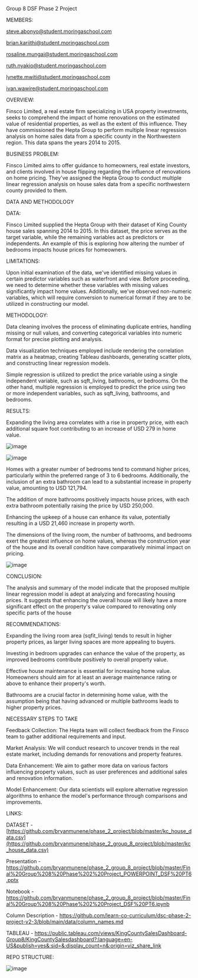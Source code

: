 Group 8 DSF Phase 2 Project

MEMBERS: 

steve.abonyo@student.moringaschool.com

brian.kariithi@student.moringaschool.com

rosaline.mungai@student.moringaschool.com

ruth.nyakio@student.moringaschool.com

lynette.mwiti@student.moringaschool.com

ivan.wawire@student.moringaschool.com

OVERVIEW:

Finsco Limited, a real estate firm specializing in USA property investments, seeks to comprehend the impact of home renovations on the estimated value of residential properties, as well as the extent of this influence. They have commissioned the Hepta Group to perform multiple linear regression analysis on home sales data from a specific county in the Northwestern region. This data spans the years 2014 to 2015.

BUSINESS PROBLEM:

Finsco Limited aims to offer guidance to homeowners, real estate investors, and clients involved in house flipping regarding the influence of renovations on home pricing. They've assigned the Hepta Group to conduct multiple linear regression analysis on house sales data from a specific northwestern county provided to them.

DATA AND METHODOLOGY

DATA:

Finsco Limited supplied the Hepta Group with their dataset of King County house sales spanning 2014 to 2015. In this dataset, the price serves as the target variable, while the remaining variables act as predictors or independents. An example of this is exploring how altering the number of bedrooms impacts house prices for homeowners.

LIMITATIONS:

Upon initial examination of the data, we've identified missing values in certain predictor variables such as waterfront and view. Before proceeding, we need to determine whether these variables with missing values significantly impact home values. Additionally, we've observed non-numeric variables, which will require conversion to numerical format if they are to be utilized in constructing our model.

METHODOLOGY:

Data cleaning involves the process of eliminating duplicate entries, handling missing or null values, and converting categorical variables into numeric format for precise plotting and analysis.

Data visualization techniques employed include rendering the correlation matrix as a heatmap, creating Tableau dashboards, generating scatter plots, and constructing linear regression models.

Simple regression is utilized to predict the price variable using a single independent variable, such as sqft_living, bathrooms, or bedrooms. On the other hand, multiple regression is employed to predict the price using two or more independent variables, such as sqft_living, bathrooms, and bedrooms.

RESULTS:

Expanding the living area correlates with a rise in property price, with each additional square foot contributing to an increase of USD 279 in home value.

![image](https://github.com/bryanmunene/phase_2_group_8_project/assets/38291708/dc5c1fd1-5977-4ac5-ab03-bd2d41fb25e3)

![image](https://github.com/bryanmunene/phase_2_group_8_project/assets/38291708/a1b59218-f721-4b04-a5de-422a035ce14b)

Homes with a greater number of bedrooms tend to command higher prices, particularly within the preferred range of 3 to 6 bedrooms. Additionally, the inclusion of an extra bathroom can lead to a substantial increase in property value, amounting to USD 121,794.

The addition of more bathrooms positively impacts house prices, with each extra bathroom potentially raising the price by USD 250,000.


Enhancing the upkeep of a house can enhance its value, potentially resulting in a USD 21,460 increase in property worth.

The dimensions of the living room, the number of bathrooms, and bedrooms exert the greatest influence on home values, whereas the construction year of the house and its overall condition have comparatively minimal impact on pricing.

![image](https://github.com/bryanmunene/phase_2_group_8_project/assets/38291708/579e6499-dd4a-45cc-a962-1c2eaec265fb)

CONCLUSION:

The analysis and summary of the model indicate that the proposed multiple linear regression model is adept at analyzing and forecasting housing prices. It suggests that enhancing the overall house will likely have a more significant effect on the property's value compared to renovating only specific parts of the house

RECOMMENDATIONS:

Expanding the living room area (sqfit_living) tends to result in higher property prices, as larger living spaces are more appealing to buyers.

Investing in bedroom upgrades can enhance the value of the property, as improved bedrooms contribute positively to overall property value.

Effective house maintenance is essential for increasing home value. Homeowners should aim for at least an average maintenance rating or above to enhance their property's worth.

Bathrooms are a crucial factor in determining home value, with the assumption being that having advanced or multiple bathrooms leads to higher property prices.

NECESSARY STEPS TO TAKE

Feedback Collection: The Hepta team will collect feedback from the Finsco team to gather additional requirements and input.

Market Analysis: We will conduct research to uncover trends in the real estate market, including demands for renovations and property features.

Data Enhancement: We aim to gather more data on various factors influencing property values, such as user preferences and additional sales and renovation information.

Model Enhancement: Our data scientists will explore alternative regression algorithms to enhance the model's performance through comparisons and improvements.

LINKS:

DATASET - [https://github.com/bryanmunene/phase_2_project/blob/master/kc_house_data.csv](https://github.com/bryanmunene/phase_2_group_8_project/blob/master/kc_house_data.csv)

Presentation - https://github.com/bryanmunene/phase_2_group_8_project/blob/master/Final%20Group%208%20Phase%202%20Project_POWERPOINT_DSF%20PT6.pptx

Notebook - https://github.com/bryanmunene/phase_2_group_8_project/blob/master/Final%20Group%208%20Phase%202%20Project_DSF%20PT6.ipynb

Column Description - https://github.com/learn-co-curriculum/dsc-phase-2-project-v2-3/blob/main/data/column_names.md

TABLEAU - https://public.tableau.com/views/KingCountySalesDashboard-Group8/KingCountySalesdashboard?:language=en-US&publish=yes&:sid=&:display_count=n&:origin=viz_share_link

REPO STRUCTURE:

![image](https://github.com/bryanmunene/phase_2_group_8_project/assets/38291708/397d8de7-7512-41ab-bafe-18ee0fac31c9)



















